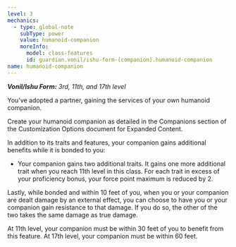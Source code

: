 ```yaml
---
level: 3
mechanics:
  - type: global-note
    subType: power
    value: humanoid-companion
    moreInfo:
      model: class-features
      id: guardian.vonil/ishu-form-(companion).humanoid-companion
name: humanoid-companion
---
```

_**Vonil/Ishu Form:** 3rd, 11th, and 17th level_
You've adopted a partner, gaining the services of your own humanoid companion.
Create your humanoid companion as detailed in the Companions section of the Customization Options document for Expanded Content. 
In addition to its traits and features, your companion gains additional benefits while it is bonded to you:
- Your companion gains two additional traits. It gains one more additional trait when you reach 11th level in this class. For each trait in excess of your proficiency bonus, your force point maximum is reduced by 2.
Lastly, while bonded and within 10 feet of you, when you or your companion are dealt damage by an external effect, you can choose to have you or your companion gain resistance to that damage. If you do so, the other of the two takes the same damage as true damage.
At 11th level, your companion must be within 30 feet of you to benefit from this feature. At 17th level, your companion must be within 60 feet.